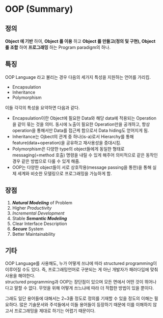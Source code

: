 # OOP (Summary)

## 정의

**Object 에 기반** 하여, **Object 를 이용** 하고 **Object 를 만들고(정의 및 구현), Object 를 조합** 하여 **프로그래밍** 하는 Program paradigm의 하나.  

## 특징

OOP Language 라고 불리는 경우 다음의 세가지 특성을 지원하는 언어를 가리킴.

- Encapsulation
- Inheritance
- Polymorphism

이들 각각의 특성을 요약하면 다음과 같다.

- Encapsulation이란 Object에 필요한 Data와 해당 data에 적용되는 Operation을 같이 묶는 것을 의미. 동시에 노출이 필요한 Operation만을 공개하고, 항상 operation을 통해서만 Data를 접근케 함으로서 Data hiding도 얻어지게 됨.
- Inheritance는 Ojbect의 관계 중 하나(is-a)로서 Hierarchy를 통해 feature(data+operation)을 공유하고 재사용성을 증대시킴.
- Polymorphism은 다양한 type의 object들에게 동일한 형태로 messaging(=method 호출) 명령을 내릴 수 있게 해주어 의미적으로 같은 동작인 경우 같은 방법으로 다룰 수 있게 해줌.
- OOP는 다양한 object들이 서로 상호작용(message passing을 통한)을 통해 실제 세계와 비슷한 모델링으로 프로그래밍을 가능하게 함.

## 장점

1. ***Natural Modeling*** of Problem
2. Higher *Productivity*
3. *Incremental Development*
4. Stable ***Semantic Modeling***
5. Clear Interface Description
6. ***Secure*** System
7. Better Maintainability

## 기타

OOP Language를 사용해도, 누가 어떻게 쓰냐에 따라 structured programming이 이루어질 수도 있다. 즉, 프로그래밍언어로 구분되는 게 아닌 개발자가 패러다임에 맞춰 사용을 해야한다.  
structured programming과 OOP는 장단점이 있으며 모든 면에서 어떤 것이 뛰어나다고 말할 수 없다.  무엇을 위해 어떻게 쓰느냐에 따라 더 적합한 방법이 있을 뿐이다.  
  
그래도 일단 용어들에 대해서는 2~3줄 정도로 정의를 기재할 수 있을 정도의 이해는 필요하다. 많은 기술문서와 주석들에서 이들 용어들이 등장하기 때문에 이를 이해하지 않고서 프로그래밍을 제대로 하기는 어렵기 때문이다.
